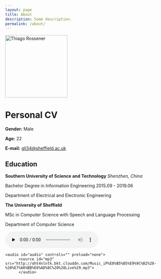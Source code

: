 ```yaml
---
layout: page
title: About
description: Some description.
permalink: /about/
---
```


<img class="img-rounded" src="/assets/img/uploads/IMG_27102.JPG" alt="Thiago Rossener" width="200">

# Personal CV

**Gender:** Male

**Age:** 22

**E-mail:** gli34@sheffield.ac.uk





## Education

**Southern University of Science and Technology**                                                                     *Shenzhen, China*

Bachelor Degree in Information Engineering                                  											  2015.09 - 2019.06

Department of Electrical and Electronic Engineering







**The University of Sheffield**

MSc in Computer Science with Speech and Language Processing

Department of Computer Science



<audio id="audio" controls="" preload="none">
  <source id="wav" src="actulsingingfromMPUR.wav">
</audio>

  



```
<audio id="audio" controls="" preload="none">
      <source id="mp3" src="http://oht4nlntk.bkt.clouddn.com/Music_iP%E8%B5%B5%E9%9C%B2%20-%20%E7%A6%BB%E6%AD%8C%20%28Live%29.mp3">
      </audio>
```







